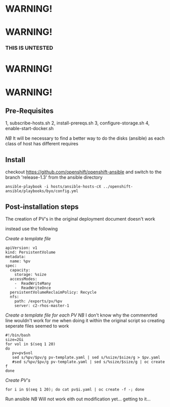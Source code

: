 # WARNING!
# WARNING!
### THIS IS UNTESTED 
# WARNING!
# WARNING!

## Pre-Requisites

1, subscribe-hosts.sh
2, install-prereqs.sh
3, configure-storage.sh
4, enable-start-docker.sh

*NB* It will be necessary to find a better way to do the disks (ansible) as each class of host has different requires


## Install

checkout https://github.com/openshift/openshift-ansible and switch to the branch 'release-1.3'
from the ansible directory
```
ansible-playbook -i hosts/ansible-hosts-cX ../openshift-ansible/playbooks/byo/config.yml
```

## Post-installation steps
The creation of PV's in the original deployment document doesn't work

instead use the following 

*Create a template file*

```
apiVersion: v1
kind: PersistentVolume
metadata:
  name: %pv
spec:
  capacity:
    storage: %size
  accessModes:
    -  ReadWriteMany
    -  ReadWriteOnce
  persistentVolumeReclaimPolicy: Recycle
  nfs:
    path: /exports/pv/%pv
    server: c2-rhos-master-1
```

*Create a template file for each PV*
*NB* I don't know why the commenrted line wouldn't work for me when doing it within the original script so creating seperate files seemed to work

```
#!/bin/bash
size=2Gi
for vol in $(seq 1 20)
do
   pv=pv$vol
   sed s/%pv/$pv/g pv-template.yaml | sed s/%size/$size/g > $pv.yaml
   #sed s/%pv/$pv/g pv-template.yaml | sed s/%size/$size/g | oc create ­f ­
done

```

*Create PV's*

```
for i in $(seq 1 20); do cat pv$i.yaml | oc create -f -; done
```
Run ansible
*NB* Will not work eith out modification yet... getting to it...
